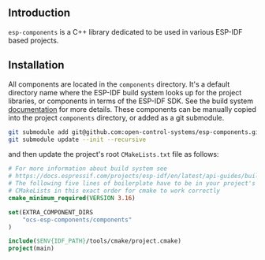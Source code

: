 ## Introduction

`esp-components` is a C++ library dedicated to be used in various ESP-IDF based projects.

## Installation

All components are located in the `components` directory. It's a default directory name where the ESP-IDF build system looks up for the project libraries, or components in terms of the ESP-IDF SDK. See the build system [documentation](https://docs.espressif.com/projects/esp-idf/en/stable/esp32/api-guides/build-system.html#component-cmakelists-files) for more details. These components can be manually copied into the project `components` directory, or added as a git submodule.

```bash
git submodule add git@github.com:open-control-systems/esp-components.git ocs-esp-components
git submodule update --init --recursive
```

and then update the project's root `CMakeLists.txt` file as follows:

```CMake
# For more information about build system see
# https://docs.espressif.com/projects/esp-idf/en/latest/api-guides/build-system.html
# The following five lines of boilerplate have to be in your project's
# CMakeLists in this exact order for cmake to work correctly
cmake_minimum_required(VERSION 3.16)

set(EXTRA_COMPONENT_DIRS
    "ocs-esp-components/components"
)

include($ENV{IDF_PATH}/tools/cmake/project.cmake)
project(main)
```
